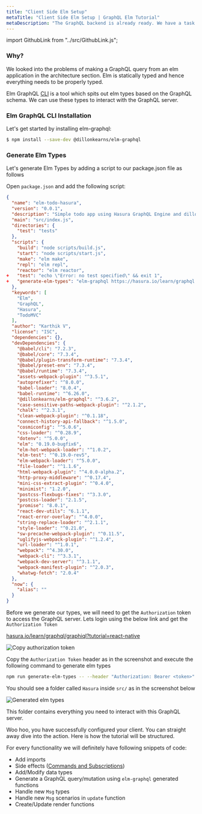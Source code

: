 ```yaml
---
title: "Client Side Elm Setup"
metaTitle: "Client Side Elm Setup | GraphQL Elm Tutorial"
metaDescription: "The GraphQL backend is already ready. We have a task to setup our client side, autogenerate Elm Types for the GraphQL Schema"
---
```


import GithubLink from "../src/GithubLink.js";

### Why?

We looked into the problems of making a GraphQL query from an elm application in the architecture section. Elm is statically typed and hence everything needs to be properly typed. 

Elm GraphQL [CLI](https://www.npmjs.com/package/@dillonkearns/elm-graphql#setup) is a tool which spits out elm types based on the GraphQL schema. We can use these types to interact with the GraphQL server.

### Elm GraphQL CLI Installation
Let's get started by installing elm-graphql:

```bash
$ npm install --save-dev @dillonkearns/elm-graphql
```

### Generate Elm Types
Let's generate Elm Types by adding a script to our package.json file as follows

Open `package.json` and add the following script:

<GithubLink link="https://github.com/hasura/learn-graphql/blob/master/tutorials/frontend/elm-graphql/app-final/package.json" text="package.json" />

```json
{
  "name": "elm-todo-hasura",
  "version": "0.0.1",
  "description": "Simple todo app using Hasura GraphQL Engine and dillonkearns/elm-graphql",
  "main": "src/index.js",
  "directories": {
    "test": "tests"
  },
  "scripts": {
    "build": "node scripts/build.js",
    "start": "node scripts/start.js",
    "make": "elm make",
    "repl": "elm repl",
    "reactor": "elm reactor",
+   "test": "echo \"Error: no test specified\" && exit 1",
+   "generate-elm-types": "elm-graphql https://hasura.io/learn/graphql --base Hasura"
  },
  "keywords": [
    "Elm",
    "GraphQL",
    "Hasura",
    "TodoMVC"
  ],
  "author": "Karthik V",
  "license": "ISC",
  "dependencies": {},
  "devDependencies": {
    "@babel/cli": "7.2.3",
    "@babel/core": "7.3.4",
    "@babel/plugin-transform-runtime": "7.3.4",
    "@babel/preset-env": "7.3.4",
    "@babel/runtime": "7.3.4",
    "assets-webpack-plugin": "^3.5.1",
    "autoprefixer": "^8.0.0",
    "babel-loader": "8.0.4",
    "babel-runtime": "^6.26.0",
    "@dillonkearns/elm-graphql": "^3.6.2",
    "case-sensitive-paths-webpack-plugin": "^2.1.2",
    "chalk": "^2.3.1",
    "clean-webpack-plugin": "^0.1.18",
    "connect-history-api-fallback": "^1.5.0",
    "cosmiconfig": "^5.0.6",
    "css-loader": "^0.28.9",
    "dotenv": "^5.0.0",
    "elm": "0.19.0-bugfix6",
    "elm-hot-webpack-loader": "^1.0.2",
    "elm-test": "^0.19.0-rev5",
    "elm-webpack-loader": "^5.0.0",
    "file-loader": "^1.1.6",
    "html-webpack-plugin": "^4.0.0-alpha.2",
    "http-proxy-middleware": "^0.17.4",
    "mini-css-extract-plugin": "^0.4.0",
    "minimist": "1.2.0",
    "postcss-flexbugs-fixes": "^3.3.0",
    "postcss-loader": "2.1.5",
    "promise": "8.0.1",
    "react-dev-utils": "6.1.1",
    "react-error-overlay": "^4.0.0",
    "string-replace-loader": "^2.1.1",
    "style-loader": "^0.21.0",
    "sw-precache-webpack-plugin": "^0.11.5",
    "uglifyjs-webpack-plugin": "^1.2.4",
    "url-loader": "^1.0.1",
    "webpack": "^4.30.0",
    "webpack-cli": "^3.3.1",
    "webpack-dev-server": "^3.1.1",
    "webpack-manifest-plugin": "^2.0.3",
    "whatwg-fetch": "2.0.4"
  },
  "now": {
    "alias": ""
  }
}

```

Before we generate our types, we will need to get the `Authorization` token to access the GraphQL server. Lets login using the below link and get the `Authorization Token`

[hasura.io/learn/graphql/graphiql?tutorial=react-native](https://hasura.io/learn/graphql/graphiql?tutorial=react-native)

![Copy authorization token](https://graphql-engine-cdn.hasura.io/learn-hasura/assets/graphql-elm/CopyAuthorizationToken.jpg)

Copy the `Authorization Token` header as in the screenshot and execute the following command to generate elm types

```bash
npm run generate-elm-types -- --header "Authorization: Bearer <token>"
```

You should see a folder called `Hasura` inside `src/` as in the screenshot below

![Generated elm types](https://graphql-engine-cdn.hasura.io/learn-hasura/assets/graphql-elm/GeneratedTypes.jpg)

This folder contains everything you need to interact with this GraphQL server.

Woo hoo, you have successfully configured your client. You can straight away dive into the action. Here is how the tutorial will be structured. 

For every functionality we will definitely have following snippets of code:

  - Add imports
  - Side effects ([Commands and Subscriptions](https://guide.elm-lang.org/effects/))
  - Add/Modify data types 
  - Generate a GraphQL query/mutation using `elm-graphql` generated functions
  - Handle new `Msg` types
  - Handle new `Msg` scenarios in `update` function
  - Create/Update render functions
